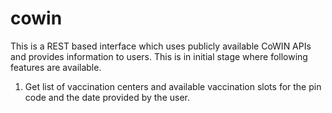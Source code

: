 # cowin
 
This is a REST based interface which uses publicly available CoWIN APIs and provides information to users. This is in initial stage where following features are available.

1. Get list of vaccination centers and available vaccination slots for the pin code and the date provided by the user.
